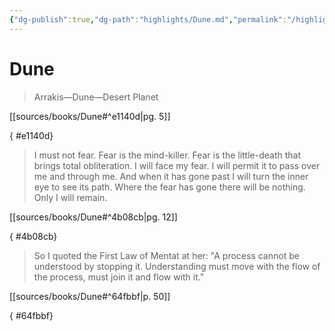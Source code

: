 ```yaml
---
{"dg-publish":true,"dg-path":"highlights/Dune.md","permalink":"/highlights/dune/","title":"Dune","tags":["source/book","dune"]}
---
```



# Dune


<div class="transclusion internal-embed is-loaded"><div class="markdown-embed">





>Arrakis—Dune—Desert Planet

[[sources/books/Dune#^e1140d\|pg. 5]]

</div></div>

{ #e1140d}



<div class="transclusion internal-embed is-loaded"><div class="markdown-embed">





>I must not fear. Fear is the mind-killer. Fear is the little-death that brings total obliteration. I will face my fear. I will permit it to pass over me and through me. And when it has gone past I will turn the inner eye to see its path. Where the fear has gone there will be nothing. Only I will remain.

[[sources/books/Dune#^4b08cb\|pg. 12]]

</div></div>

{ #4b08cb}



<div class="transclusion internal-embed is-loaded"><div class="markdown-embed">





>So I quoted the First Law of Mentat at her: "A process cannot be understood by stopping it. Understanding must move with the flow of the process, must join it and flow with it."

[[sources/books/Dune#^64fbbf\|p. 50]]


</div></div>

{ #64fbbf}

